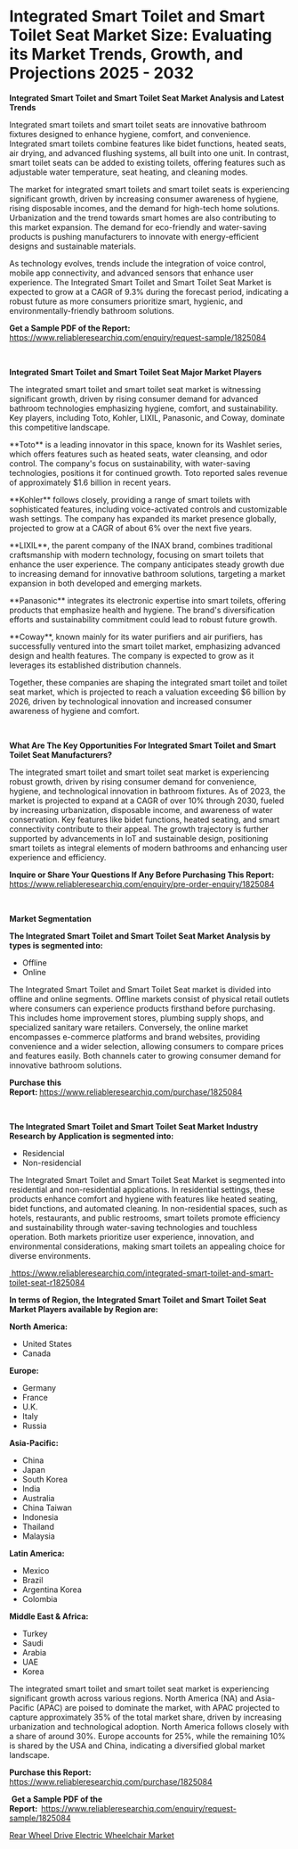 <p><h1>Integrated Smart Toilet and Smart Toilet Seat Market Size: Evaluating its Market Trends, Growth, and Projections 2025 - 2032</h1></p><p><strong>Integrated Smart Toilet and Smart Toilet Seat Market Analysis and Latest Trends</strong></p>
<p><p>Integrated smart toilets and smart toilet seats are innovative bathroom fixtures designed to enhance hygiene, comfort, and convenience. Integrated smart toilets combine features like bidet functions, heated seats, air drying, and advanced flushing systems, all built into one unit. In contrast, smart toilet seats can be added to existing toilets, offering features such as adjustable water temperature, seat heating, and cleaning modes.</p><p>The market for integrated smart toilets and smart toilet seats is experiencing significant growth, driven by increasing consumer awareness of hygiene, rising disposable incomes, and the demand for high-tech home solutions. Urbanization and the trend towards smart homes are also contributing to this market expansion. The demand for eco-friendly and water-saving products is pushing manufacturers to innovate with energy-efficient designs and sustainable materials.</p><p>As technology evolves, trends include the integration of voice control, mobile app connectivity, and advanced sensors that enhance user experience. The Integrated Smart Toilet and Smart Toilet Seat Market is expected to grow at a CAGR of 9.3% during the forecast period, indicating a robust future as more consumers prioritize smart, hygienic, and environmentally-friendly bathroom solutions.</p></p>
<p><strong>Get a Sample PDF of the Report:&nbsp;</strong> <a href="https://www.reliableresearchiq.com/enquiry/request-sample/1825084?utm_campaign=3171&utm_medium=2&utm_source=Github&utm_content=ia&utm_term=05042025&utm_id=integrated-smart-toilet-and-smart-toilet-seat">https://www.reliableresearchiq.com/enquiry/request-sample/1825084</a></p>
<p>&nbsp;</p>
<p><strong>Integrated Smart Toilet and Smart Toilet Seat Major Market Players</strong></p>
<p><p>The integrated smart toilet and smart toilet seat market is witnessing significant growth, driven by rising consumer demand for advanced bathroom technologies emphasizing hygiene, comfort, and sustainability. Key players, including Toto, Kohler, LIXIL, Panasonic, and Coway, dominate this competitive landscape.</p><p>**Toto** is a leading innovator in this space, known for its Washlet series, which offers features such as heated seats, water cleansing, and odor control. The company's focus on sustainability, with water-saving technologies, positions it for continued growth. Toto reported sales revenue of approximately $1.6 billion in recent years.</p><p>**Kohler** follows closely, providing a range of smart toilets with sophisticated features, including voice-activated controls and customizable wash settings. The company has expanded its market presence globally, projected to grow at a CAGR of about 6% over the next five years.</p><p>**LIXIL**, the parent company of the INAX brand, combines traditional craftsmanship with modern technology, focusing on smart toilets that enhance the user experience. The company anticipates steady growth due to increasing demand for innovative bathroom solutions, targeting a market expansion in both developed and emerging markets.</p><p>**Panasonic** integrates its electronic expertise into smart toilets, offering products that emphasize health and hygiene. The brand's diversification efforts and sustainability commitment could lead to robust future growth.</p><p>**Coway**, known mainly for its water purifiers and air purifiers, has successfully ventured into the smart toilet market, emphasizing advanced design and health features. The company is expected to grow as it leverages its established distribution channels.</p><p>Together, these companies are shaping the integrated smart toilet and toilet seat market, which is projected to reach a valuation exceeding $6 billion by 2026, driven by technological innovation and increased consumer awareness of hygiene and comfort.</p></p>
<p>&nbsp;</p>
<p><strong>What Are The Key Opportunities For Integrated Smart Toilet and Smart Toilet Seat Manufacturers?</strong></p>
<p><p>The integrated smart toilet and smart toilet seat market is experiencing robust growth, driven by rising consumer demand for convenience, hygiene, and technological innovation in bathroom fixtures. As of 2023, the market is projected to expand at a CAGR of over 10% through 2030, fueled by increasing urbanization, disposable income, and awareness of water conservation. Key features like bidet functions, heated seating, and smart connectivity contribute to their appeal. The growth trajectory is further supported by advancements in IoT and sustainable design, positioning smart toilets as integral elements of modern bathrooms and enhancing user experience and efficiency.</p></p>
<p><strong>Inquire or Share Your Questions If Any Before Purchasing This Report:</strong> <a href="https://www.reliableresearchiq.com/enquiry/pre-order-enquiry/1825084?utm_campaign=3171&utm_medium=2&utm_source=Github&utm_content=ia&utm_term=05042025&utm_id=integrated-smart-toilet-and-smart-toilet-seat">https://www.reliableresearchiq.com/enquiry/pre-order-enquiry/1825084</a></p>
<p>&nbsp;</p>
<p><strong>Market Segmentation</strong></p>
<p><strong>The Integrated Smart Toilet and Smart Toilet Seat Market Analysis by types is segmented into:</strong></p>
<p><ul><li>Offline</li><li>Online</li></ul></p>
<p><p>The Integrated Smart Toilet and Smart Toilet Seat market is divided into offline and online segments. Offline markets consist of physical retail outlets where consumers can experience products firsthand before purchasing. This includes home improvement stores, plumbing supply shops, and specialized sanitary ware retailers. Conversely, the online market encompasses e-commerce platforms and brand websites, providing convenience and a wider selection, allowing consumers to compare prices and features easily. Both channels cater to growing consumer demand for innovative bathroom solutions.</p></p>
<p><strong>Purchase this Report:&nbsp;</strong><a href="https://www.reliableresearchiq.com/purchase/1825084?utm_campaign=3171&utm_medium=2&utm_source=Github&utm_content=ia&utm_term=05042025&utm_id=integrated-smart-toilet-and-smart-toilet-seat">https://www.reliableresearchiq.com/purchase/1825084</a></p>
<p>&nbsp;</p>
<p><strong>The Integrated Smart Toilet and Smart Toilet Seat Market Industry Research by Application is segmented into:</strong></p>
<p><ul><li>Residencial</li><li>Non-residencial</li></ul></p>
<p><p>The Integrated Smart Toilet and Smart Toilet Seat Market is segmented into residential and non-residential applications. In residential settings, these products enhance comfort and hygiene with features like heated seating, bidet functions, and automated cleaning. In non-residential spaces, such as hotels, restaurants, and public restrooms, smart toilets promote efficiency and sustainability through water-saving technologies and touchless operation. Both markets prioritize user experience, innovation, and environmental considerations, making smart toilets an appealing choice for diverse environments.</p></p>
<p><a href="https://www.reliableresearchiq.com/integrated-smart-toilet-and-smart-toilet-seat-r1825084?utm_campaign=3171&utm_medium=2&utm_source=Github&utm_content=ia&utm_term=05042025&utm_id=integrated-smart-toilet-and-smart-toilet-seat">&nbsp;https://www.reliableresearchiq.com/integrated-smart-toilet-and-smart-toilet-seat-r1825084</a></p>
<p><strong>In terms of Region, the Integrated Smart Toilet and Smart Toilet Seat Market Players available by Region are:</strong></p>
<p>
    <p> <strong> North America: </strong>
        <ul>
            <li>United States</li>
            <li>Canada</li>
        </ul>
        </p> 
    <p> <strong> Europe: </strong>
        <ul>
            <li>Germany</li>
            <li>France</li>
            <li>U.K.</li>
            <li>Italy</li>
            <li>Russia</li>
        </ul>
        </p> 
    <p> <strong> Asia-Pacific: </strong>
        <ul>
            <li>China</li>
            <li>Japan</li>
            <li>South Korea</li>
            <li>India</li>
            <li>Australia</li>
            <li>China Taiwan</li>
            <li>Indonesia</li>
            <li>Thailand</li>
            <li>Malaysia</li>
        </ul>
        </p> 
    <p> <strong> Latin America: </strong>
        <ul>
            <li>Mexico</li>
            <li>Brazil</li>
            <li>Argentina Korea</li>
            <li>Colombia</li>
        </ul>
        </p> 
    <p> <strong> Middle East & Africa: </strong>
        <ul>
            <li>Turkey</li>
            <li>Saudi</li>
            <li>Arabia</li>
            <li>UAE</li>
            <li>Korea</li>
        </ul>
    </p>
    </p>
<p><p>The integrated smart toilet and smart toilet seat market is experiencing significant growth across various regions. North America (NA) and Asia-Pacific (APAC) are poised to dominate the market, with APAC projected to capture approximately 35% of the total market share, driven by increasing urbanization and technological adoption. North America follows closely with a share of around 30%. Europe accounts for 25%, while the remaining 10% is shared by the USA and China, indicating a diversified global market landscape.</p></p>
<p><strong>Purchase this Report: </strong><a href="https://www.reliableresearchiq.com/purchase/1825084?utm_campaign=3171&utm_medium=2&utm_source=Github&utm_content=ia&utm_term=05042025&utm_id=integrated-smart-toilet-and-smart-toilet-seat">https://www.reliableresearchiq.com/purchase/1825084</a></p>
<p>&nbsp;<strong>Get a Sample PDF of the Report:&nbsp;&nbsp;</strong><a href="https://www.reliableresearchiq.com/enquiry/request-sample/1825084?utm_campaign=3171&utm_medium=2&utm_source=Github&utm_content=ia&utm_term=05042025&utm_id=integrated-smart-toilet-and-smart-toilet-seat">https://www.reliableresearchiq.com/enquiry/request-sample/1825084</a></p>
<p><strong></strong></p>
<p><p><a href="https://github.com/voetzeszuh/Market-Research-Report-List-1/blob/main/rear-wheel-drive-electric-wheelchair-market.md?utm_campaign=3171&utm_medium=2&utm_source=Github&utm_content=ia&utm_term=05042025&utm_id=integrated-smart-toilet-and-smart-toilet-seat">Rear Wheel Drive Electric Wheelchair Market</a></p></p>